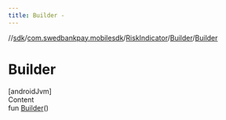 ```yaml
---
title: Builder -
---
```

//[sdk](../../../../index)/[com.swedbankpay.mobilesdk](../../index)/[RiskIndicator](../index)/[Builder](index)/[Builder](-builder)



# Builder  
[androidJvm]  
Content  
fun [Builder](-builder)()  



